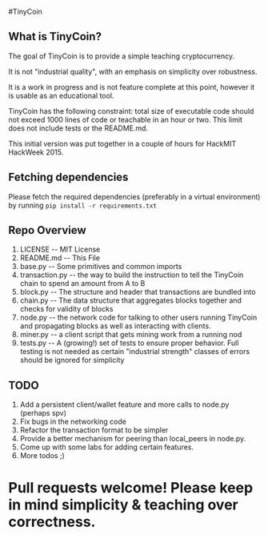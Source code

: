 #TinyCoin

## What is TinyCoin?

The goal of TinyCoin is to provide a simple teaching cryptocurrency.

It is not "industrial quality", with an emphasis on simplicity over robustness.

It is a work in progress and is not feature complete at this point, however it is usable as an educational tool.

TinyCoin has the following constraint: total size of executable code should not exceed 1000 lines of code or teachable in an hour or two. This limit does not include tests or the README.md.

This initial version was put together in a couple of hours for HackMIT HackWeek 2015.

## Fetching dependencies

Please fetch the required dependencies (preferably in a virtual environment) by running `pip install -r requirements.txt`

## Repo Overview

1. LICENSE -- MIT License
2. README.md -- This File
3. base.py -- Some primitives and common imports
4. transaction.py -- the way to build the instruction to tell the TinyCoin chain to spend an amount from A to B
5. block.py  -- The structure and header that transactions are bundled into
6. chain.py -- The data structure that aggregates blocks together and checks for validity of blocks
7. node.py -- the network code for talking to other users running TinyCoin and propagating blocks as well as interacting with clients.
8. miner.py -- a client script that gets mining work from a running nod
9. tests.py -- A (growing!) set of tests to ensure proper behavior. Full testing is not needed as certain "industrial strength" classes of errors should be ignored for simplicity


## TODO

1. Add a persistent client/wallet feature and more calls to node.py (perhaps spv)
2. Fix bugs in the networking code
3. Refactor the transaction format to be simpler
4. Provide a better mechanism for peering than local_peers in node.py.
5. Come up with some labs for adding certain features.
6. More todos ;)



# Pull requests welcome! Please keep in mind simplicity & teaching over correctness.


